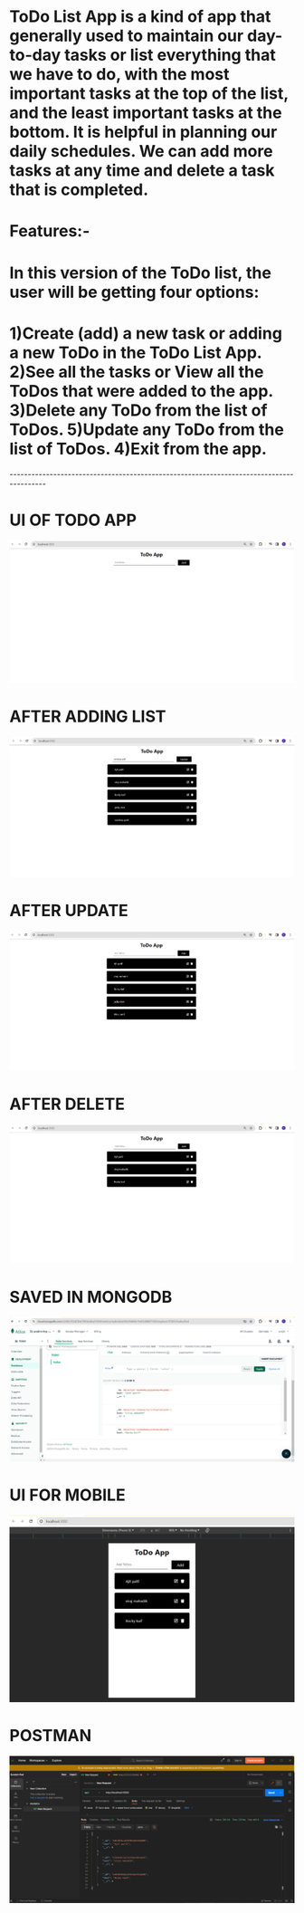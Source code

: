 <h1>ToDo List App is a kind of app that generally used to maintain our day-to-day tasks or list everything that we have to do, with the most important tasks at the top of the list, and the least important tasks at the bottom. It is helpful in planning our daily schedules. We can add more tasks at any time and delete a task that is completed. </h1>

<h1>Features:-</h1>

<h1>In this version of the ToDo list, the user will be getting four options:</h1>

<h1>1)Create (add) a new task or adding a new ToDo in the ToDo List App.
2)See all the tasks or View all the ToDos that were added to the app.
3)Delete any ToDo from the list of ToDos.
5)Update any ToDo from the list of ToDos.
4)Exit from the app.</h1>
----------------------------------------------------------------------------------------

<h1>UI OF TODO APP</h1>

![logo](https://github.com/prajinpatil42/ToDo_App/blob/main/Images/1.png)
<h1>AFTER ADDING LIST</h1>

![logo](https://github.com/prajinpatil42/ToDo_App/blob/main/Images/2.png)
<h1>AFTER UPDATE</h1>

![logo](https://github.com/prajinpatil42/ToDo_App/blob/main/Images/3.png)
<h1>AFTER DELETE</h1>

![logo](https://github.com/prajinpatil42/ToDo_App/blob/main/Images/4.png)
<h1>SAVED IN MONGODB</h1>

![logo](https://github.com/prajinpatil42/ToDo_App/blob/main/Images/5.png)
<h1>UI FOR MOBILE</h1>

![logo](https://github.com/prajinpatil42/ToDo_App/blob/main/Images/6.png)
<h1>POSTMAN</h1>

![logo](https://github.com/prajinpatil42/ToDo_App/blob/main/Images/7.png)















